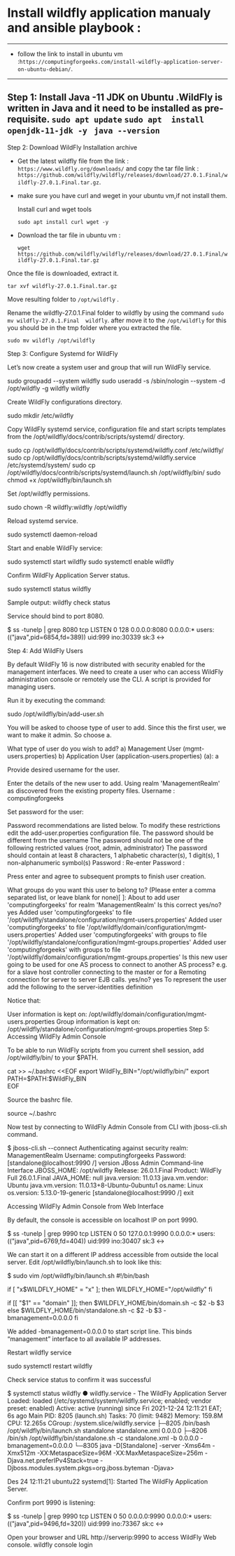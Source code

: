 # Install wildfly application  manualy and ansible playbook :
----
*  follow the link to install in ubuntu vm :`https://computingforgeeks.com/install-wildfly-application-server-on-ubuntu-debian/`.
----
Step 1: Install Java -11  JDK on Ubuntu .WildFly is written in Java and it need to be installed as pre-requisite.
    `sudo apt update`
    `sudo apt  install openjdk-11-jdk -y `
    `java --version`
----

Step 2: Download WildFly Installation archive

* Get the latest wildfly file from the link : `https://www.wildfly.org/downloads/` and copy the tar file link : `https://github.com/wildfly/wildfly/releases/download/27.0.1.Final/wildfly-27.0.1.Final.tar.gz`.
* make sure you have curl and weget in your ubuntu vm,if not install them.
  
  Install curl and wget tools

  `sudo apt install curl wget -y `
* Download the tar file in ubuntu vm :

  `wget https://github.com/wildfly/wildfly/releases/download/27.0.1.Final/wildfly-27.0.1.Final.tar.gz `

Once the file is downloaded, extract it.

   `tar xvf wildfly-27.0.1.Final.tar.gz`

Move resulting folder to `/opt/wildfly` .
  
  Rename the wildfly-27.0.1.Final folder to wildfly by using the command `sudo mv wildfly-27.0.1.Final  wildfly`. after move it to the `/opt/wildfly` for this you should be in the tmp folder where you extracted the file.

   `sudo mv wildfly /opt/wildfly`

Step 3: Configure Systemd for WildFly

Let’s now create a system user and group that will run WildFly service.

sudo groupadd --system wildfly
sudo useradd -s /sbin/nologin --system -d /opt/wildfly  -g wildfly wildfly

Create WildFly configurations directory.

sudo mkdir /etc/wildfly

Copy WildFly systemd service, configuration file and start scripts templates from the /opt/wildfly/docs/contrib/scripts/systemd/ directory.

sudo cp /opt/wildfly/docs/contrib/scripts/systemd/wildfly.conf /etc/wildfly/
sudo cp /opt/wildfly/docs/contrib/scripts/systemd/wildfly.service /etc/systemd/system/
sudo cp /opt/wildfly/docs/contrib/scripts/systemd/launch.sh /opt/wildfly/bin/
sudo chmod +x /opt/wildfly/bin/launch.sh

Set /opt/wildfly permissions.

sudo chown -R wildfly:wildfly /opt/wildfly

Reload systemd service.

sudo systemctl daemon-reload

Start and enable WildFly service:

sudo systemctl start wildfly
sudo systemctl enable wildfly

Confirm WildFly Application Server status.

sudo systemctl status wildfly

Sample output:
wildfly check status

Service should bind to port 8080.

$ ss -tunelp | grep 8080
tcp    LISTEN   0   128    0.0.0.0:8080  0.0.0.0:*  users:(("java",pid=6854,fd=389)) uid:999 ino:30339 sk:3 <-> 

Step 4: Add WildFly Users

By default WildFly 16 is now distributed with security enabled for the management interfaces. We need to create a user who can access WildFly administration console or remotely use the CLI. A script is provided for managing users.

Run it by executing the command:

sudo /opt/wildfly/bin/add-user.sh

You will be asked to choose type of user to add. Since this the first user, we want to make it admin. So choose a.

What type of user do you wish to add? 
  a) Management User (mgmt-users.properties) 
  b) Application User (application-users.properties)
 (a):  a

Provide desired username for the user.

Enter the details of the new user to add.
 Using realm 'ManagementRealm' as discovered from the existing property files.
 Username : computingforgeeks

Set password for the user:

Password recommendations are listed below. To modify these restrictions edit the add-user.properties configuration file.
The password should be different from the username
The password should not be one of the following restricted values {root, admin, administrator}
The password should contain at least 8 characters, 1 alphabetic character(s), 1 digit(s), 1 non-alphanumeric symbol(s)
Password : <Enter Password>
Re-enter Password :  <Confirm Password>

Press enter and agree to subsequent prompts to finish user creation.

What groups do you want this user to belong to? (Please enter a comma separated list, or leave blank for none)[  ]: <Enter>
 About to add user 'computingforgeeks' for realm 'ManagementRealm'
 Is this correct yes/no? yes
 Added user 'computingforgeeks' to file '/opt/wildfly/standalone/configuration/mgmt-users.properties'
 Added user 'computingforgeeks' to file '/opt/wildfly/domain/configuration/mgmt-users.properties'
 Added user 'computingforgeeks' with groups  to file '/opt/wildfly/standalone/configuration/mgmt-groups.properties'
 Added user 'computingforgeeks' with groups  to file '/opt/wildfly/domain/configuration/mgmt-groups.properties'
 Is this new user going to be used for one AS process to connect to another AS process? 
 e.g. for a slave host controller connecting to the master or for a Remoting connection for server to server EJB calls.
 yes/no? yes
 To represent the user add the following to the server-identities definition 

Notice that:

User information is kept on: /opt/wildfly/domain/configuration/mgmt-users.properties
Group information is kept on: /opt/wildfly/standalone/configuration/mgmt-groups.properties
Step 5: Accessing WildFly Admin Console

To be able to run WildFly scripts from you current shell session, add /opt/wildfly/bin/ to your $PATH.

cat >> ~/.bashrc <<EOF
export WildFly_BIN="/opt/wildfly/bin/"
export PATH=\$PATH:\$WildFly_BIN                                                                                                                    
EOF

Source the bashrc file.

source ~/.bashrc

Now test by connecting to WildFly Admin Console from CLI with jboss-cli.sh command.

$ jboss-cli.sh --connect
Authenticating against security realm: ManagementRealm
Username: computingforgeeks
Password:
[standalone@localhost:9990 /] version
JBoss Admin Command-line Interface
JBOSS_HOME: /opt/wildfly
Release: 26.0.1.Final
Product: WildFly Full 26.0.1.Final
JAVA_HOME: null
java.version: 11.0.13
java.vm.vendor: Ubuntu
java.vm.version: 11.0.13+8-Ubuntu-0ubuntu1
os.name: Linux
os.version: 5.13.0-19-generic
[standalone@localhost:9990 /] exit

Accessing WildFly Admin Console from Web Interface

By default, the console is accessible on localhost IP on port 9990.

$ ss -tunelp | grep 9990
tcp    LISTEN   0    50    127.0.0.1:9990  0.0.0.0:* users:(("java",pid=6769,fd=404)) uid:999 ino:30407 sk:3 <-> 

We can start it on a different IP address accessible from outside the local server. Edit /opt/wildfly/bin/launch.sh to look like this:

$ sudo vim /opt/wildfly/bin/launch.sh
#!/bin/bash

if [ "x$WILDFLY_HOME" = "x" ]; then
    WILDFLY_HOME="/opt/wildfly"
fi

if [[ "$1" == "domain" ]]; then
    $WILDFLY_HOME/bin/domain.sh -c $2 -b $3
else
    $WILDFLY_HOME/bin/standalone.sh -c $2 -b $3 -bmanagement=0.0.0.0
fi

We added -bmanagement=0.0.0.0 to start script line. This binds “management” interface to all available IP addresses.

Restart wildfly service

sudo systemctl restart wildfly

Check service status to confirm it was successful

$ systemctl status  wildfly
● wildfly.service - The WildFly Application Server
     Loaded: loaded (/etc/systemd/system/wildfly.service; enabled; vendor preset: enabled)
     Active: active (running) since Fri 2021-12-24 12:11:21 EAT; 6s ago
   Main PID: 8205 (launch.sh)
      Tasks: 70 (limit: 9482)
     Memory: 159.8M
        CPU: 12.265s
     CGroup: /system.slice/wildfly.service
             ├─8205 /bin/bash /opt/wildfly/bin/launch.sh standalone standalone.xml 0.0.0.0
             ├─8206 /bin/sh /opt/wildfly/bin/standalone.sh -c standalone.xml -b 0.0.0.0 -bmanagement=0.0.0.0
             └─8305 java -D[Standalone] -server -Xms64m -Xmx512m -XX:MetaspaceSize=96M -XX:MaxMetaspaceSize=256m -Djava.net.preferIPv4Stack=true -Djboss.modules.system.pkgs=org.jboss.byteman -Djava>

Des 24 12:11:21 ubuntu22 systemd[1]: Started The WildFly Application Server.

Confirm port 9990 is listening:

$ ss -tunelp | grep 9990
tcp    LISTEN   0  50     0.0.0.0:9990  0.0.0.0:*  users:(("java",pid=9496,fd=320)) uid:999 ino:73367 sk:c <->

Open your browser and URL http://serverip:9990 to access WildFly Web console.
wildfly console login